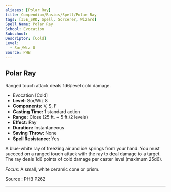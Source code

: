 ```yaml
---
aliases: [Polar Ray]
title: Compendium/Basics/Spell/Polar Ray
tags: [35E_SRD, Spell, Sorcerer, Wizard]
Spell Name: Polar Ray
School: Evocation
Subschool: 
Descriptor: [Cold]
Level:
  - Sor/Wiz 8
Source: PHB
---
```



## Polar Ray

Ranged touch attack deals 1d6/level cold damage.

*   Evocation [Cold]
*   **Level:** Sor/Wiz 8
*   **Components:** V, S, F
*   **Casting Time:** 1 standard action
*   **Range:** Close (25 ft. + 5 ft./2 levels)
*   **Effect:** Ray
*   **Duration:** Instantaneous
*   **Saving Throw:** None
*   **Spell Resistance:** Yes

<p>A blue-white ray of freezing air and ice springs from your hand. You must succeed on a ranged touch attack with the ray to deal damage to a target. The ray deals 1d6 points of cold damage per caster level (maximum 25d6).</p><p><i>Focus:</i> A small, white ceramic cone or prism.</p>

Source : PHB P262

---
